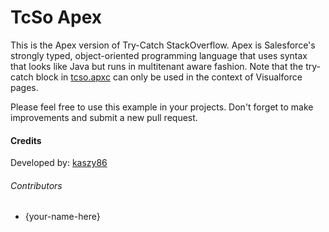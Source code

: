 # TcSo Apex
This is the Apex version of Try-Catch StackOverflow. Apex is Salesforce's strongly typed, object-oriented programming language that uses syntax that looks like Java but runs in multitenant aware fashion. Note that the try-catch block in [tcso.apxc](tcso.apxc) can only be used in the context of Visualforce pages.

Please feel free to use this example in your projects. Don't forget to make improvements and submit a new pull request.

#### Credits
Developed by: [kaszy86](https://github.com/kaszy86/)

###### Contributors
* {your-name-here}
